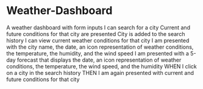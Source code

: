 # Weather-Dashboard

A weather dashboard with form inputs
I can search for a city
Current and future conditions for that city are presented
City is added to the search history
I can view current weather conditions for that city
I am presented with the city name, the date, an icon representation of weather conditions, the temperature, the humidity, and the wind speed
I am presented with a 5-day forecast that displays the date, an icon representation of weather conditions, the temperature, the wind speed, and the humidity
WHEN I click on a city in the search history
THEN I am again presented with current and future conditions for that city